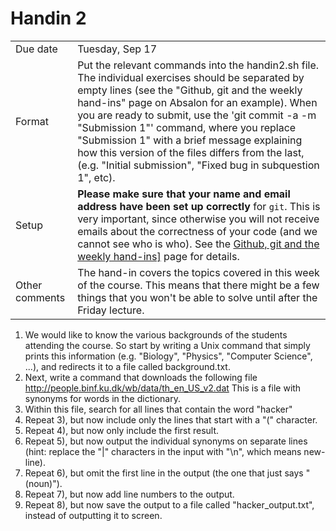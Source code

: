 # Handin 2
<table>
  <tr>
    <td>Due date</td>
    <td>Tuesday, Sep 17 </td>
  </tr>
  <tr>
    <td>Format</td>
    <td>Put the relevant commands into the handin2.sh file. The individual exercises should be separated by empty lines (see the "Github, git and the weekly hand-ins" page on Absalon for an example). When you are ready to submit, use the 'git commit -a -m "Submission 1"' command, where you replace "Submission 1" with a brief message explaining how this version of the files differs from the last, (e.g. "Initial submission", "Fixed bug in subquestion 1", etc).</td>
  </tr>
  <tr>
    <td>Setup</td>
    <td><strong>Please make sure that your name and email address have been set up correctly</strong> for <code>git</code>. This is very important, since otherwise you will not receive emails about the correctness of your code (and we cannot see who is who). See the <a href="https://absalon.ku.dk/courses/35880/pages/github-git-and-the-weekly-hand-ins?module_item_id=801269">Github, git and the weekly hand-ins]</a> page for details.
  </tr> 
  <tr>
    <td>Other comments</td>
    <td>The hand-in covers the topics covered in this week of the course. This means that there might be a few things that you won't be able to solve until after the Friday lecture. </td>
  </tr>
</table>  

1. We would like to know the various backgrounds of the students attending the course. So start by writing a Unix command that simply prints this information (e.g. "Biology", "Physics", "Computer Science", ...), and redirects it to a file called background.txt.
2. Next, write a command that downloads the following file
http://people.binf.ku.dk/wb/data/th_en_US_v2.dat
This is a file with synonyms for words in the dictionary.
3. Within this file, search for all lines that contain the word "hacker"
4. Repeat 3), but now include only the lines that start with a "(" character.
5. Repeat 4), but now only include the first result.
6. Repeat 5), but now output the individual synonyms on separate lines (hint: replace the "|" characters in the input with "\n", which means new-line).
7. Repeat 6), but omit the first line in the output (the one that just says "(noun)").
8. Repeat 7), but now add line numbers to the output.
9. Repeat 8), but now save the output to a file called "hacker_output.txt", instead of outputting it to screen.

